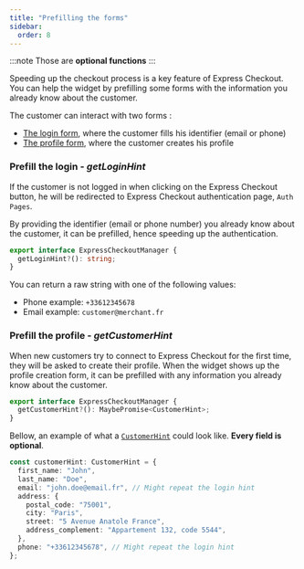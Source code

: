 ```yaml
---
title: "Prefilling the forms"
sidebar:
  order: 8
---
```


:::note
Those are **optional functions**
:::

Speeding up the checkout process is a key feature of Express Checkout.
You can help the widget by prefilling some forms with the information you already know about the customer.

The customer can interact with two forms :

- [The login form](#prefill-the-login---getloginhint), where the customer fills his identifier (email or phone)
- [The profile form](#prefill-the-profile---getcustomerhint), where the customer creates his profile

### Prefill the login - _getLoginHint_

If the customer is not logged in when clicking on the Express Checkout button, he will be redirected to Express Checkout authentication page, `Auth Pages`.

By providing the identifier (email or phone number) you already know about the customer, it can be prefilled, hence speeding up the authentication.

```typescript
export interface ExpressCheckoutManager {
  getLoginHint?(): string;
}
```

You can return a raw string with one of the following values:

- Phone example: `+33612345678`
- Email example: `customer@merchant.fr`

### Prefill the profile - _getCustomerHint_

When new customers try to connect to Express Checkout for the first time, they will be asked to create their profile.
When the widget shows up the profile creation form, it can be prefilled with any information you already know about the customer.

```typescript
export interface ExpressCheckoutManager {
  getCustomerHint?(): MaybePromise<CustomerHint>;
}
```

Bellow, an example of what a [`CustomerHint`](../Types.md#customerhint) could look like. **Every field is optional**.

```typescript
const customerHint: CustomerHint = {
  first_name: "John",
  last_name: "Doe",
  email: "john.doe@email.fr", // Might repeat the login hint
  address: {
    postal_code: "75001",
    city: "Paris",
    street: "5 Avenue Anatole France",
    address_complement: "Appartement 132, code 5544",
  },
  phone: "+33612345678", // Might repeat the login hint
};
```

